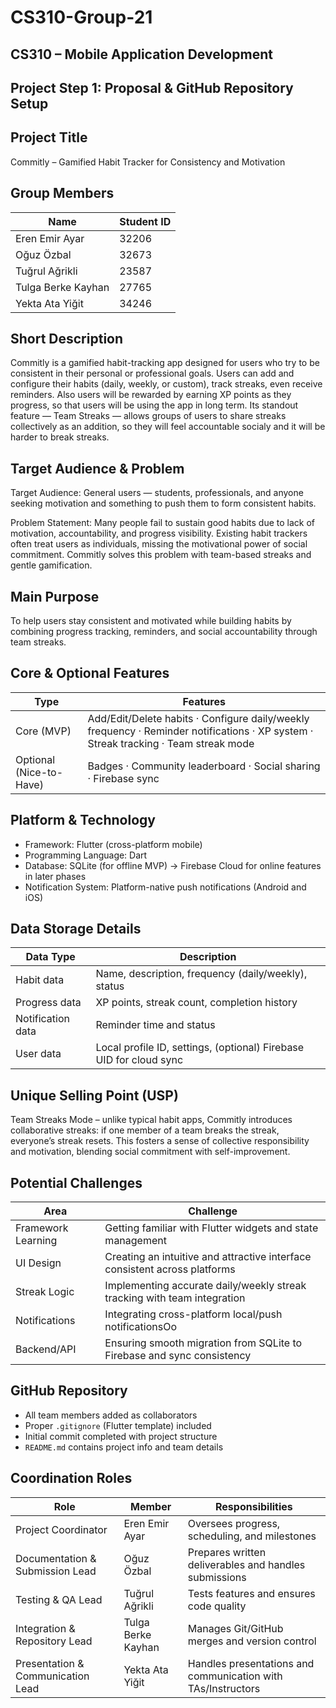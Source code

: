 # CS310-Group-21
## CS310 – Mobile Application Development
## Project Step 1: Proposal & GitHub Repository Setup

## Project Title
Commitly – Gamified Habit Tracker for Consistency and Motivation

## Group Members
| Name | Student ID |
| --- | --- |
| Eren Emir Ayar | 32206 |
| Oğuz Özbal | 32673 |
| Tuğrul Ağrikli | 23587 |
| Tulga Berke Kayhan | 27765 |
| Yekta Ata Yiğit | 34246 |

## Short Description
Commitly is a gamified habit-tracking app designed for users who try to be consistent in their personal or professional goals. Users can add and configure their habits (daily, weekly, or custom), track streaks, even receive reminders. Also users will be rewarded by earning XP points as they progress, so that users will be using the app in long term. Its standout feature — Team Streaks — allows groups of users to share streaks collectively as an addition, so they will feel accountable socialy and it will be harder to break streaks.

## Target Audience & Problem
Target Audience: General users — students, professionals, and anyone seeking motivation and something to push them to form consistent habits.

Problem Statement: Many people fail to sustain good habits due to lack of motivation, accountability, and progress visibility. Existing habit trackers often treat users as individuals, missing the motivational power of social commitment. Commitly solves this problem with team-based streaks and gentle gamification.

## Main Purpose
To help users stay consistent and motivated while building habits by combining progress tracking, reminders, and social accountability through team streaks.

## Core & Optional Features
| Type | Features |
| --- | --- |
| Core (MVP) | Add/Edit/Delete habits · Configure daily/weekly frequency · Reminder notifications · XP system · Streak tracking · Team streak mode |
| Optional (Nice-to-Have) | Badges · Community leaderboard · Social sharing · Firebase sync |

## Platform & Technology
- Framework: Flutter (cross-platform mobile)
- Programming Language: Dart
- Database: SQLite (for offline MVP) → Firebase Cloud for online features in later phases
- Notification System: Platform-native push notifications (Android and iOS)

## Data Storage Details
| Data Type | Description |
| --- | --- |
| Habit data | Name, description, frequency (daily/weekly), status |
| Progress data | XP points, streak count, completion history |
| Notification data | Reminder time and status |
| User data | Local profile ID, settings, (optional) Firebase UID for cloud sync |

## Unique Selling Point (USP)
Team Streaks Mode – unlike typical habit apps, Commitly introduces collaborative streaks: if one member of a team breaks the streak, everyone’s streak resets. This fosters a sense of collective responsibility and motivation, blending social commitment with self-improvement.

## Potential Challenges
| Area | Challenge |
| --- | --- |
| Framework Learning | Getting familiar with Flutter widgets and state management |
| UI Design | Creating an intuitive and attractive interface consistent across platforms |
| Streak Logic | Implementing accurate daily/weekly streak tracking with team integration |
| Notifications | Integrating cross-platform local/push notificationsOo |
| Backend/API | Ensuring smooth migration from SQLite to Firebase and sync consistency |

## GitHub Repository
- All team members added as collaborators
- Proper `.gitignore` (Flutter template) included
- Initial commit completed with project structure
- `README.md` contains project info and team details

## Coordination Roles
| Role | Member | Responsibilities |
| --- | --- | --- |
| Project Coordinator | Eren Emir Ayar | Oversees progress, scheduling, and milestones |
| Documentation & Submission Lead | Oğuz Özbal | Prepares written deliverables and handles submissions |
| Testing & QA Lead | Tuğrul Ağrikli | Tests features and ensures code quality |
| Integration & Repository Lead | Tulga Berke Kayhan | Manages Git/GitHub merges and version control |
| Presentation & Communication Lead | Yekta Ata Yiğit | Handles presentations and communication with TAs/Instructors |

